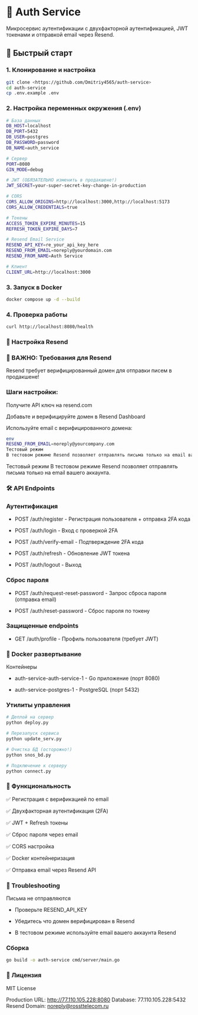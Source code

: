 # 🔐 Auth Service

Микросервис аутентификации с двухфакторной аутентификацией, JWT токенами и отправкой email через Resend.

## 🚀 Быстрый старт

### 1. Клонирование и настройка
```bash
git clone <https://github.com/Dmitriy4565/auth-service>
cd auth-service
cp .env.example .env
```
### 2. Настройка переменных окружения (.env)
```bash
# База данных
DB_HOST=localhost
DB_PORT=5432
DB_USER=postgres
DB_PASSWORD=password
DB_NAME=auth_service

# Сервер
PORT=8080
GIN_MODE=debug

# JWT (ОБЯЗАТЕЛЬНО изменить в продакшене!)
JWT_SECRET=your-super-secret-key-change-in-production

# CORS
CORS_ALLOW_ORIGINS=http://localhost:3000,http://localhost:5173
CORS_ALLOW_CREDENTIALS=true

# Токены
ACCESS_TOKEN_EXPIRE_MINUTES=15
REFRESH_TOKEN_EXPIRE_DAYS=7

# Resend Email Service
RESEND_API_KEY=re_your_api_key_here
RESEND_FROM_EMAIL=noreply@yourdomain.com
RESEND_FROM_NAME=Auth Service

# Клиент
CLIENT_URL=http://localhost:3000
```
### 3. Запуск в Docker
```bash
docker compose up -d --build
```
### 4. Проверка работы
```bash
curl http://localhost:8080/health
```
### 📧 Настройка Resend

### 🔴 ВАЖНО: Требования для Resend
Resend требует верифицированный домен для отправки писем в продакшене!

### Шаги настройки:
Получите API ключ на resend.com

Добавьте и верифицируйте домен в Resend Dashboard

Используйте email с верифицированного домена:

```bash
env
RESEND_FROM_EMAIL=noreply@yourcompany.com
Тестовый режим
В тестовом режиме Resend позволяет отправлять письма только на email вашего аккаунта.
```
Тестовый режим
В тестовом режиме Resend позволяет отправлять письма только на email вашего аккаунта.

### 🛠️ API Endpoints

### Аутентификация

* POST /auth/register - Регистрация пользователя + отправка 2FA кода

* POST /auth/login - Вход с проверкой 2FA

* POST /auth/verify-email - Подтверждение 2FA кода

* POST /auth/refresh - Обновление JWT токена

* POST /auth/logout - Выход

### Сброс пароля

* POST /auth/request-reset-password - Запрос сброса пароля (отправка email)

* POST /auth/reset-password - Сброс пароля по токену

### Защищенные endpoints
* GET /auth/profile - Профиль пользователя (требует JWT)

### 🐳 Docker развертывание

Контейнеры

* auth-service-auth-service-1 - Go приложение (порт 8080)

* auth-service-postgres-1 - PostgreSQL (порт 5432)

### Утилиты управления
```bash
# Деплой на сервер
python deploy.py

# Перезапуск сервиса
python update_serv.py

# Очистка БД (осторожно!)
python snos_bd.py

# Подключение к серверу
python connect.py
```

### 🔐 Функциональность
✅ Регистрация с верификацией по email

✅ Двухфакторная аутентификация (2FA)

✅ JWT + Refresh токены

✅ Сброс пароля через email

✅ CORS настройка

✅ Docker контейнеризация

✅ Отправка email через Resend API

### 🚨 Troubleshooting
Письма не отправляются

* Проверьте RESEND_API_KEY

* Убедитесь что домен верифицирован в Resend

* В тестовом режиме используйте email вашего аккаунта Resend

### Сборка
```bash
go build -o auth-service cmd/server/main.go
```
### 📄 Лицензия
MIT License

Production URL: http://77.110.105.228:8080
Database: 77.110.105.228:5432
Resend Domain: noreply@rossttelecom.ru
